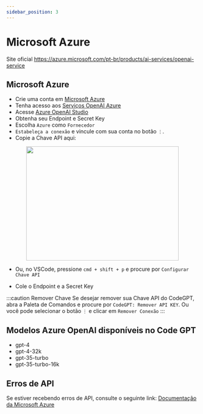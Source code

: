 ```yaml
---
sidebar_position: 3
---
```


# Microsoft Azure

Site oficial https://azure.microsoft.com/pt-br/products/ai-services/openai-service

## Microsoft Azure
- Crie uma conta em [Microsoft Azure](https://azure.microsoft.com/pt-br/free)
- Tenha acesso aos [Serviços OpenAI Azure](https://azure.microsoft.com/pt-br/products/ai-services/openai-service)
- Acesse [Azure OpenAI Studio](https://oai.azure.com/)
- Obtenha seu Endpoint e Secret Key
- Escolha `Azure` como `Fornecedor`
- `Estabeleça a conexão` e vincule com sua conta no botão `⋮`.
- Copie a Chave API aqui:

<p align="center">
      <img width="400" height="300" src="https://github.com/davila7/code-gpt-docs/assets/37567214/c89c3c49-1c1a-4fa3-93b3-5ddede97d5e7" />
</p>
 
- Ou, no VSCode, pressione `cmd + shift + p` e procure por `Configurar Chave API`
  
- Cole o Endpoint e a Secret Key

:::caution Remover Chave
Se desejar remover sua Chave API do CodeGPT, abra a Paleta de Comandos e procure por `CodeGPT: Remover API KEY`. Ou você pode selecionar o botão `⋮` e clicar em `Remover Conexão`
:::

## Modelos Azure OpenAI disponíveis no Code GPT
- gpt-4
- gpt-4-32k
- gpt-35-turbo
- gpt-35-turbo-16k

## Erros de API
Se estiver recebendo erros de API, consulte o seguinte link: [Documentação da Microsoft Azure](https://azure.microsoft.com/pt-br/products/ai-services/openai-service/)

